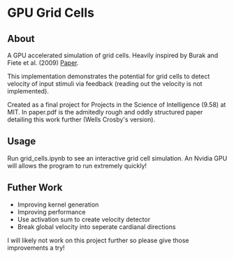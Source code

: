 # GPU Grid Cells

## About

A GPU accelerated simulation of grid cells. Heavily inspired by Burak and Fiete et al. (2009) [Paper](https://arxiv.org/abs/0811.1826).

This implementation demonstrates the potential for grid cells to detect velocity of input stimuli via feedback (reading out the velocity is not implemented).

Created as a final project for Projects in the Science of Intelligence (9.58) at MIT. In paper.pdf is the admitedly rough and oddly structured paper detailing this work further (Wells Crosby's version).

## Usage

Run grid_cells.ipynb to see an interactive grid cell simulation. An Nvidia GPU will allows the program to run extremely quickly!

## Futher Work

- Improving kernel generation
- Improving performance
- Use activation sum to create velocity detector
- Break global velocity into seperate cardianal directions

I will likely not work on this project further so please give those improvements a try!
